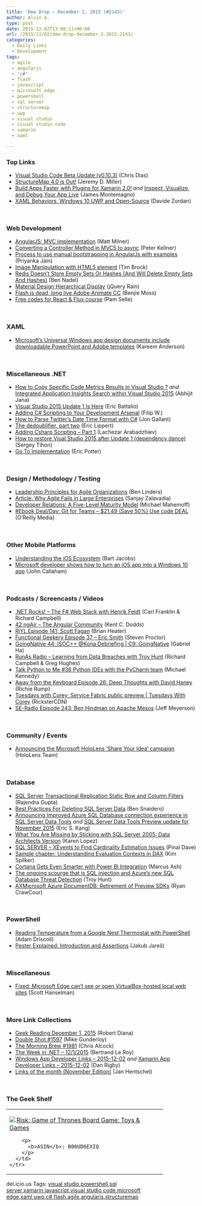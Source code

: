 ```yaml
---
title: 'Dew Drop – December 2, 2015 (#2143)'
author: Alvin A.
type: post
date: 2015-12-02T13:08:11+00:00
url: /2015/12/02/dew-drop-december-2-2015-2143/
categories:
  - Daily Links
  - Development
tags:
  - agile
  - angularjs
  - 'c#'
  - flash
  - javascript
  - microsoft edge
  - powershell
  - sql server
  - structuremap
  - uwp
  - visual studio
  - visual studio code
  - xamarin
  - xaml

---
```

### <a name="top"></a>Top Links

  * <a href="http://blogs.msdn.com/b/vscode/archive/2015/12/01/vs-code-beta-update-v0-10-3.aspx?WT.mc_id=DX_MVP4025064" target="_blank">Visual Studio Code Beta Update (v0.10.3)</a> (Chris Dias)
  * <a href="http://jeremydmiller.com/2015/12/02/structuremap-4-0-is-out/" target="_blank">StructureMap 4.0 is Out!</a> (Jeremy D. Miller)
  * <a href="http://motzcod.es/post/134355371052" target="_blank">Build Apps Faster with Plugins for Xamarin 2.0!</a> _and_ <a href="https://blog.xamarin.com/inspect-visualize-and-debug-your-app-live/" target="_blank">Inspect, Visualize, and Debug Your App Live</a> (James Montemagno)
  * <a href="http://www.davidezordan.net/blog/?p=7453" target="_blank">XAML Behaviors, Windows 10 UWP and Open-Source</a> (Davide Zordan)

&nbsp;

### <a name="web"></a>Web Development

  * <a href="http://blog.pluralsight.com/tutorial-angularjs-mvc-implementation" target="_blank">AngularJS: MVC implementation</a> (Matt Milner)
  * <a href="http://peterkellner.net/2015/12/01/converting-controller-method-mvc5-async/" target="_blank">Converting a Controller Method in MVC5 to async</a> (Peter Kellner)
  * <a href="http://blogs.quovantis.com/process-to-use-manual-bootstrapping-in-angularjs-with-examples/" target="_blank">Process to use manual bootstrapping in AngularJs with examples</a> (Priyanka Jain)
  * <a href="http://www.infragistics.com/community/blogs/tim_brock/archive/2015/12/02/simple-image-manipulation-with-lt-canvas-gt.aspx" target="_blank">Image Manipulation with HTML5 element</a> (Tim Brock)
  * <a href="http://www.bennadel.com/blog/2965-redis-doesn-t-store-empty-sets-or-hashes-and-will-delete-empty-sets-and-hashes.htm" target="_blank">Redis Doesn&#8217;t Store Empty Sets Or Hashes (And Will Delete Empty Sets And Hashes)</a> (Ben Nadel)
  * <a href="http://feedproxy.google.com/~r/Jqueryrain/~3/WBQfAqNxewk/" target="_blank">Material Design Hierarchical Display</a> (jQuery Rain)
  * <a href="http://www.webdesignerdepot.com/2015/12/flash-is-dead-long-live-adobe-animate-cc/" target="_blank">Flash is dead, long live Adobe Animate CC</a> (Benjie Moss)
  * <a href="http://thewebivore.com/free-codes-react-flux-course/" target="_blank">Free codes for React & Flux course</a> (Pam Selle)

&nbsp;

### <a name="silverlight"></a>XAML

  * <a href="http://feedproxy.google.com/~r/winbetadotorg/~3/I9tHMDsyJTk/microsofts-universal-windows-app-design-documents-include-downloadable-powerpoint-and-adobe-templates" target="_blank">Microsoft’s Universal Windows app design documents include downloadable PowerPoint and Adobe templates</a> (Kareem Anderson)

&nbsp;

### <a name="dotnet"></a>Miscellaneous .NET

  * <a href="http://dailydotnettips.com/2015/12/01/how-to-copy-specific-code-metrics-results-in-visual-studio/" target="_blank">How to Copy Specific Code Metrics Results in Visual Studio ?</a> _and_ <a href="http://dailydotnettips.com/2015/12/02/integrated-application-insights-search-within-visual-studio-2015/" target="_blank">Integrated Application Insights Search within Visual Studio 2015</a> (Abhijit Jana)
  * <a href="http://blogs.msdn.com/b/vcblog/archive/2015/12/01/visual-studio-2015-update-1-is-available.aspx?WT.mc_id=DX_MVP4025064" target="_blank">Visual Studio 2015 Update 1 Is Here</a> (Eric Battalio)
  * <a href="http://www.strathweb.com/2015/12/adding-c-scripting-to-your-development-arsenal/" target="_blank">Adding C# Scripting to Your Development Arsenal</a> (Filip W.)
  * <a href="http://feedproxy.google.com/~r/jongallant/~3/gNAewiOrAFY/twitter-date-parsing-csharp.html" target="_blank">How to Parse Twitter&#8217;s Date Time Format with C#</a> (Jon Gallant)
  * <a href="http://ericlippert.com/2015/12/01/the-dedoublifier-part-two/" target="_blank">The dedoublifier, part two</a> (Eric Lippert)
  * <a href="http://feedproxy.google.com/~r/CanDevs/~3/avOETv-Aca8/adding-csharp-scripting-part-1.aspx" target="_blank">Adding Csharp Scripting – Part 1</a> (Lachezar Arabadzhiev)
  * <a href="https://sergeytihon.wordpress.com/2015/12/01/how-to-restore-viual-studio-2015-after-update-1-dependency-dance/" target="_blank">How to restore Viual Studio 2015 after Update 1 (dependency dance)</a> (Sergey Tihon)
  * <a href="http://pottereric.github.com/2015/12/01/Go-To-Implementation/" target="_blank">Go To Implementation</a> (Eric Potter)

&nbsp;

### <a name="design"></a>Design / Methodology / Testing

  * <a href="http://www.infoq.com/news/2015/12/leadership-principles-agile?utm_campaign=infoq_content&utm_source=infoq&utm_medium=feed&utm_term=global" target="_blank">Leadership Principles for Agile Organizations</a> (Ben Linders)
  * <a href="http://www.infoq.com/articles/agile-fails-enterprise?utm_campaign=infoq_content&utm_source=infoq&utm_medium=feed&utm_term=global" target="_blank">Article: Why Agile Fails in Large Enterprises</a> (Sanjay Zalavadia)
  * <a href="http://softwareas.com/developer-relations-a-five-level-maturity-model/" target="_blank">Developer Relations: A Five-Level Maturity Model</a> (Michael Mahemoff)
  * <a href="http://feedproxy.google.com/~r/oreilly/news/~3/P5JSMvdGjos/0636920034520.do" target="_blank">#Ebook Deal/Day: Git for Teams &#8211; $21.49 (Save 50%) Use code DEAL</a> (O&#8217;Reilly Media)

&nbsp;

### <a name="mobile"></a>Other Mobile Platforms

  * <a href="http://code.tutsplus.com/tutorials/understanding-the-ios-ecosystem--cms-25127" target="_blank">Understanding the iOS Ecosystem</a> (Bart Jacobs)
  * <a href="http://feedproxy.google.com/~r/wmexperts/~3/38-fxLTj1WQ/story01.htm" target="_blank">Microsoft developer shows how to turn an iOS app into a Windows 10 app</a> (John Callaham)

&nbsp;

### <a name="podcasts"></a>Podcasts / Screencasts / Videos

  * <a href="http://www.dotnetrocks.com/default.aspx?ShowNum=1225" target="_blank">.NET Rocks! &#8211; The F# Web Stack with Henrik Feldt</a> (Carl Franklin & Richard Campbell)
  * <a href="http://audio.angularair.com/e/42-ngair-the-angular-community/" target="_blank">42 ngAir &#8211; The Angular Community</a> (Kent C. Dodds)
  * <a href="http://riyl.podbean.com/e/episode-141-scott-fagan/" target="_blank">RiYL Episode 141: Scott Fagan</a> (Brian Heater)
  * <a href="http://www.functionalgeekery.com/episode-37-eric-smith/" target="_blank">Functional Geekery Episode 37 – Eric Smith</a> (Steven Proctor)
  * <a href="https://channel9.msdn.com/Shows/C9-GoingNative/GoingNative-44-ISOC-Kona-Debriefing?WT.mc_id=DX_MVP4025064" target="_blank">GoingNative 44: ISOC++ @Kona Debriefing | C9::GoingNative</a> (Gabriel Ha)
  * <a href="http://feedproxy.google.com/~r/RunaAsRadioWma/~3/I4YaawXHPvA/default.aspx" target="_blank">RunAs Radio &#8211; Learning from Data Breaches with Troy Hunt</a> (Richard Campbell & Greg Hughes)
  * <a href="http://talkpython.fm/episodes/show/36" target="_blank">Talk Python to Me #36 Python IDEs with the PyCharm team</a> (Michael Kennedy)
  * <a href="http://awayfromthekeyboard.com/2015/12/01/episode-26-deep-thoughts-with-david-haney/" target="_blank">Away from the Keyboard Episode 26: Deep Thoughts with David Haney</a> (Richie Rump)
  * <a href="https://channel9.msdn.com/Shows/Tuesdays-With-Corey/Tuesdays-with-Corey-Service-Fabric-public-preview?WT.mc_id=DX_MVP4025064" target="_blank">Tuesdays with Corey: Service Fabric public preview | Tuesdays With Corey</a> (RicksterCDN)
  * <a href="http://feedproxy.google.com/~r/se-radio/~3/VjYoF4iYRD8/" target="_blank">SE-Radio Episode 243: Ben Hindman on Apache Mesos</a> (Jeff Meyerson)

&nbsp;

### <a name="events"></a>Community / Events

  * <a href="http://blogs.windows.com/buildingapps/2015/12/01/announcing-the-microsoft-hololens-share-your-idea-campaign/?WT.mc_id=DX_MVP4025064" target="_blank">Announcing the Microsoft HoloLens ‘Share Your Idea’ campaign</a> (HoloLens Team)

&nbsp;

### <a name="sql"></a>Database

  * <a href="http://feedproxy.google.com/~r/MSSQLTips-LatestSqlServerTips/~3/t2v65nmdYv4/tip.asp" target="_blank">SQL Server Transactional Replication Static Row and Column Filters</a> (Rajendra Gupta)
  * <a href="http://feedproxy.google.com/~r/MSSQLTips-LatestSqlServerTips/~3/TTMoZkvGlBo/tip.asp" target="_blank">Best Practices For Deleting SQL Server Data</a> (Ben Snaidero)
  * <a href="https://azure.microsoft.com/blog/announcing-improved-azure-sql-database-connection-experience-in-sql-server-data-tools/" target="_blank">Announcing Improved Azure SQL Database connection experience in SQL Server Data Tools</a> _and_ <a href="http://feedproxy.google.com/~r/ssdtblog/~3/acPzrPKRaRc/sql-server-data-tools-preview-update-for-november-2015.aspx" target="_blank">SQL Server Data Tools Preview update for November 2015</a> (Eric S. Kang)
  * <a href="http://www.datamodel.com/index.php/2015/12/01/what-you-are-missing-by-sticking-with-sql-server-2005-data-architects-version/" target="_blank">What You Are Missing by Sticking with SQL Server 2005: Data Architects Version</a> (Karen Lopez)
  * <a href="http://blog.sqlauthority.com/2015/12/02/sql-server-xevents-to-find-cardinality-estimation-issues/" target="_blank">SQL SERVER – XEvents to Find Cardinality Estimation Issues</a> (Pinal Dave)
  * <a href="http://blogs.msdn.com/b/microsoft_press/archive/2015/12/01/sample-chapter-understanding-evaluation-contexts-in-dax.aspx?WT.mc_id=DX_MVP4025064" target="_blank">Sample chapter: Understanding Evaluation Contexts in DAX</a> (Kim Spilker)
  * <a href="http://blogs.windows.com/windowsexperience/2015/12/01/cortana-gets-even-smarter-with-power-bi-integration/?WT.mc_id=DX_MVP4025064" target="_blank">Cortana Gets Even Smarter with Power BI Integration</a> (Marcus Ash)
  * <a href="http://feedproxy.google.com/~r/TroyHunt/~3/7J8SpKurFSQ/the-ongoing-scourge-that-is-sql.html" target="_blank">The ongoing scourge that is SQL injection and Azure’s new SQL Database Threat Detection</a> (Troy Hunt)
  * <a href="https://azure.microsoft.com/blog/documentdb-preview-sdk-retirement/" target="_blank">AXMicrosoft Azure DocumentDB: Retirement of Preview SDKs</a> (Ryan CrawCour)

&nbsp;

### <a name="ps"></a>PowerShell

  * <a href="http://csharpening.net/?p=1793" target="_blank">Reading Temperature from a Google Nest Thermostat with PowerShell</a> (Adam Driscoll)
  * <a href="http://www.powershellmagazine.com/2015/12/01/pester-explained-introduction-and-assertions/" target="_blank">Pester Explained: Introduction and Assertions</a> (Jakub Jareš)

&nbsp;

### <a name="misc"></a>Miscellaneous

  * <a href="http://feeds.hanselman.com/~/126093873/0/scotthanselman~Fixed-Microsoft-Edge-cant-see-or-open-VirtualBoxhosted-local-web-sites.aspx" target="_blank">Fixed: Microsoft Edge can&#8217;t see or open VirtualBox-hosted local web sites</a> (Scott Hanselman)

&nbsp;

### <a name="links"></a>More Link Collections

  * <a href="http://feeds.regulargeek.com/~r/RegularGeek/~3/1fZRizbbrEo/" target="_blank">Geek Reading December 1, 2015</a> (Robert Diana)
  * <a href="http://afreshcup.com/home/2015/12/2/double-shot-1597.html" target="_blank">Double Shot #1597</a> (Mike Gunderloy)
  * <a href="http://feedproxy.google.com/~r/ReflectivePerspective/~3/O7lhNBGfV6w/" target="_blank">The Morning Brew #1981</a> (Chris Alcock)
  * <a href="http://blogs.msdn.com/b/dotnet/archive/2015/12/01/the-week-in-net-12-1-2015.aspx?WT.mc_id=DX_MVP4025064" target="_blank">The Week in .NET &#8211; 12/1/2015</a> (Bertrand Le Roy)
  * <a href="http://windowsappdev.com/2015/12/windows-app-developer-links-2015-12-02/" target="_blank">Windows App Developer Links &#8211; 2015-12-02</a> _and_ <a href="http://allaboutxamarin.com/2015/12/xamarin-app-developer-links-2015-12-02/" target="_blank">Xamarin App Developer Links &#8211; 2015-12-02</a> (Dan Rigby)
  * <a href="http://janatdevelopment.com/2015/12/01/links-of-the-month-november-edition-2015/" target="_blank">Links of the month (November Edition)</a> (Jan Hentschel)

&nbsp;

### <a name="shelf"></a>The Geek Shelf

<div id="scid:7dc1bd33-94bd-46fd-a20b-0131235bcd47:ff665085-d0e4-4190-a47b-68377f863107" class="wlWriterEditableSmartContent" style="float: none; padding-bottom: 0px; padding-top: 0px; padding-left: 0px; margin: 0px; display: inline; padding-right: 0px">
  <table cellspacing="0" cellpadding="2" width="400" border="0" unselectable="on">
    <tr>
      <td valign="top" width="400">
        <p>
          <a title="Risk: Game of Thrones Board Game: Toys & Games" href="http://www.amazon.com/exec/obidos/ASIN/B00UD6EXIQ/amavin-20"><img data-recalc-dims="1" decoding="async" src="https://i0.wp.com/images.amazon.com/images/P/B00UD6EXIQ.01.MZZZZZZZ.jpg?w=660" border="0" align="left" style="float:left" />Risk: Game of Thrones Board Game: Toys & Games</a>
        </p>
        
        <p>
          <b>ASIN</b>: B00UD6EXIQ
        </p>
      </td>
    </tr>
  </table>
</div>

<div id="scid:0767317B-992E-4b12-91E0-4F059A8CECA8:895f42f0-af8f-4b54-8a77-84f983875a85" class="wlWriterEditableSmartContent" style="float: none; padding-bottom: 0px; padding-top: 0px; padding-left: 0px; margin: 0px; display: inline; padding-right: 0px">
  del.icio.us Tags: <a href="http://del.icio.us/popular/visual+studio" rel="tag">visual studio</a>,<a href="http://del.icio.us/popular/powershell" rel="tag">powershell</a>,<a href="http://del.icio.us/popular/sql+server" rel="tag">sql server</a>,<a href="http://del.icio.us/popular/xamarin" rel="tag">xamarin</a>,<a href="http://del.icio.us/popular/javascript" rel="tag">javascript</a>,<a href="http://del.icio.us/popular/visual+studio+code" rel="tag">visual studio code</a>,<a href="http://del.icio.us/popular/microsoft+edge" rel="tag">microsoft edge</a>,<a href="http://del.icio.us/popular/xaml" rel="tag">xaml</a>,<a href="http://del.icio.us/popular/uwp" rel="tag">uwp</a>,<a href="http://del.icio.us/popular/c%23" rel="tag">c#</a>,<a href="http://del.icio.us/popular/flash" rel="tag">flash</a>,<a href="http://del.icio.us/popular/agile" rel="tag">agile</a>,<a href="http://del.icio.us/popular/angularjs" rel="tag">angularjs</a>,<a href="http://del.icio.us/popular/structuremap" rel="tag">structuremap</a>
</div>